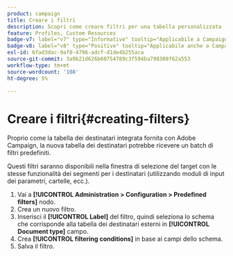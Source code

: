 ```yaml
---
product: campaign
title: Creare i filtri
description: Scopri come creare filtri per una tabella personalizzata
feature: Profiles, Custom Resources
badge-v7: label="v7" type="Informative" tooltip="Applicabile a Campaign Classic v7"
badge-v8: label="v8" type="Positive" tooltip="Applicabile anche a Campaign v8"
exl-id: 6fad3dac-9af0-4796-adcf-d1de4b255aca
source-git-commit: 3a9b21d626b60754789c3f594ba798309f62a553
workflow-type: tm+mt
source-wordcount: '108'
ht-degree: 5%

---
```


# Creare i filtri{#creating-filters}



Proprio come la tabella dei destinatari integrata fornita con Adobe Campaign, la nuova tabella dei destinatari potrebbe ricevere un batch di filtri predefiniti.

Questi filtri saranno disponibili nella finestra di selezione del target con le stesse funzionalità dei segmenti per i destinatari (utilizzando moduli di input dei parametri, cartelle, ecc.).

1. Vai a **[!UICONTROL Administration > Configuration > Predefined filters]** nodo.
1. Crea un nuovo filtro.
1. Inserisci il **[!UICONTROL Label]** del filtro, quindi seleziona lo schema che corrisponde alla tabella dei destinatari esterni in **[!UICONTROL Document type]** campo.
1. Crea **[!UICONTROL filtering conditions]** in base ai campi dello schema.
1. Salva il filtro.
